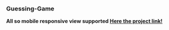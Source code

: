<h3>Guessing-Game</h3>
<strong>All so mobile responsive view supported<strong/>
<a href="https://guessingapd.netlify.app/">Here the project link!</a>
